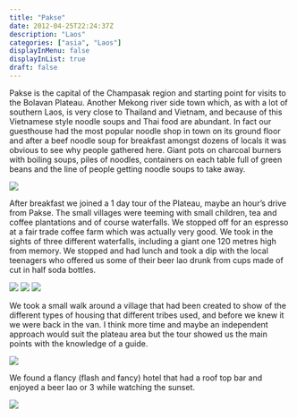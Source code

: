 ```yaml
---
title: "Pakse"
date: 2012-04-25T22:24:37Z
description: "Laos"
categories: ["asia", "Laos"]
displayInMenu: false
displayInList: true
draft: false
---
```


Pakse is the capital of the Champasak region and starting point for visits to the Bolavan Plateau.
Another Mekong river side town which, as with a lot of southern Laos, is very close to Thailand and Vietnam, and because of this Vietnamese style noodle soups and Thai food are abundant. In fact our guesthouse had the most popular noodle shop in town on its ground floor and after a beef noodle soup for breakfast amongst dozens of locals it was obvious to see why people gathered here.
Giant pots on charcoal burners with boiling soups, piles of noodles, containers on each table full of green beans and the line of people getting noodle soups to take away. 

![](/pakse/pakse1.jpg)

After breakfast we joined a 1 day tour of the Plateau, maybe an hour’s drive from Pakse. The small villages were teeming with small children, tea and coffee plantations and of course waterfalls. We stopped off for an espresso at a fair trade coffee farm which was actually very good. We took in the sights of three different waterfalls, including a giant one 120 metres high from memory.
We stopped and had lunch and took a dip with the local teenagers who offered us some of their beer lao drunk from cups made of cut in half soda bottles.


![](/pakse/pakse2.jpg)
![](/pakse/pakse3.jpg)
![](/pakse/pakse4.jpg)

We took a small walk around a village that had been created to show of the different types of housing that different tribes used, and before we knew it we were back in the van. I think more time and maybe an independent approach would suit the plateau area but the tour showed us the main points with the knowledge of a guide.


![](/pakse/pakse5.jpg)

We found a flancy (flash and fancy) hotel that had a roof top bar and enjoyed a beer lao or 3 while watching the sunset.


![](/pakse/pakse6.jpg)
